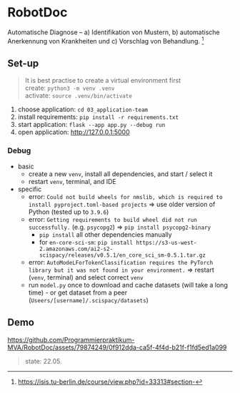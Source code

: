 # RobotDoc 

Automatische Diagnose – a) Identifikation von Mustern, b) automatische Anerkennung von Krankheiten und c) Vorschlag von Behandlung. [^1]

## Set-up

> It is best practise to create a virtual environment first  
> create: ```python3 -m venv .venv```  
> activate: ```source .venv/bin/activate```

1. choose application: ```cd 03_application-team```
2. install requirements: ```pip install -r requirements.txt```
3. start application: ```flask --app app.py --debug run```
4. open application: http://127.0.0.1:5000

### Debug

- basic
    - create a new ```venv```, install all dependencies, and start / select it
    - restart ```venv```, terminal, and IDE
- specific
    - error: ```Could not build wheels for nmslib, which is required to install pyproject.toml-based projects``` => use older version of Python (tested up to ```3.9.6```)
    - error: ```Getting requirements to build wheel did not run successfully.``` (e.g. ```psycopg2```) => ```pip install psycopg2-binary``` 
        - ```pip install``` all other dependencies manually
        - for ```en-core-sci-sm```: ```pip install https://s3-us-west-2.amazonaws.com/ai2-s2-scispacy/releases/v0.5.1/en_core_sci_sm-0.5.1.tar.gz```
    - error: ```AutoModeLForTokenClassification requires the PyTorch library but it was not found in your environment.``` => restart (```venv```, terminal) and select correct ```venv```
    - run ```model.py``` once to download and cache datasets (will take a long time) - or get dataset from a peer (```Useers/[username]/.scispacy/datasets```)

## Demo

https://github.com/Programmierpraktikum-MVA/RobotDoc/assets/79874249/0f912dda-ca5f-4f4d-b21f-f1fd5ed1a099
> state: 22.05.

[^1]: https://isis.tu-berlin.de/course/view.php?id=33313#section-
